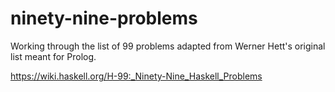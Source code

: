 # ninety-nine-problems
Working through the list of 99 problems adapted from Werner Hett's original list meant for Prolog.

https://wiki.haskell.org/H-99:_Ninety-Nine_Haskell_Problems
